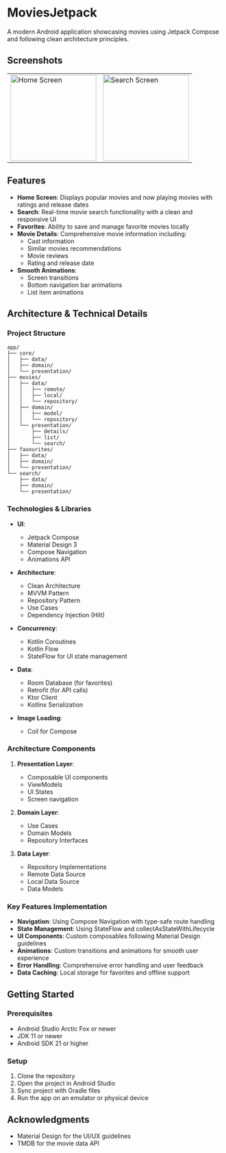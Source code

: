 # MoviesJetpack

A modern Android application showcasing movies using Jetpack Compose and following clean
architecture principles.

## Screenshots

<table>
  <tr>
    <td><img src="screenshots/home_screen.png" alt="Home Screen" width="200"/></td>
    <td><img src="screenshots/search_screen.png" alt="Search Screen" width="200"/></td>
  </tr>
</table>

## Features

- **Home Screen**: Displays popular movies and now playing movies with ratings and release dates
- **Search**: Real-time movie search functionality with a clean and responsive UI
- **Favorites**: Ability to save and manage favorite movies locally
- **Movie Details**: Comprehensive movie information including:
    - Cast information
    - Similar movies recommendations
    - Movie reviews
    - Rating and release date
- **Smooth Animations**:
    - Screen transitions
    - Bottom navigation bar animations
    - List item animations

## Architecture & Technical Details

### Project Structure

```
app/
├── core/
│   ├── data/
│   ├── domain/
│   └── presentation/
├── movies/
│   ├── data/
│   │   ├── remote/
│   │   ├── local/
│   │   └── repository/
│   ├── domain/
│   │   ├── model/
│   │   └── repository/
│   └── presentation/
│       ├── details/
│       ├── list/
│       └── search/
├── favourites/
│   ├── data/
│   ├── domain/
│   └── presentation/
└── search/
    ├── data/
    ├── domain/
    └── presentation/
```

### Technologies & Libraries

- **UI**:
    - Jetpack Compose
    - Material Design 3
    - Compose Navigation
    - Animations API

- **Architecture**:
    - Clean Architecture
    - MVVM Pattern
    - Repository Pattern
    - Use Cases
    - Dependency Injection (Hilt)

- **Concurrency**:
    - Kotlin Coroutines
    - Kotlin Flow
    - StateFlow for UI state management

- **Data**:
    - Room Database (for favorites)
    - Retrofit (for API calls)
    - Ktor Client
    - Kotlinx Serialization

- **Image Loading**:
    - Coil for Compose

### Architecture Components

1. **Presentation Layer**:
    - Composable UI components
    - ViewModels
    - UI States
    - Screen navigation

2. **Domain Layer**:
    - Use Cases
    - Domain Models
    - Repository Interfaces

3. **Data Layer**:
    - Repository Implementations
    - Remote Data Source
    - Local Data Source
    - Data Models

### Key Features Implementation

- **Navigation**: Using Compose Navigation with type-safe route handling
- **State Management**: Using StateFlow and collectAsStateWithLifecycle
- **UI Components**: Custom composables following Material Design guidelines
- **Animations**: Custom transitions and animations for smooth user experience
- **Error Handling**: Comprehensive error handling and user feedback
- **Data Caching**: Local storage for favorites and offline support

## Getting Started

### Prerequisites

- Android Studio Arctic Fox or newer
- JDK 11 or newer
- Android SDK 21 or higher

### Setup

1. Clone the repository
2. Open the project in Android Studio
3. Sync project with Gradle files
4. Run the app on an emulator or physical device

## Acknowledgments

- Material Design for the UI/UX guidelines
- TMDB for the movie data API 
